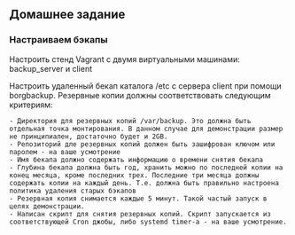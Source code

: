 ## Домашнее задание
### Настраиваем бэкапы

Настроить стенд Vagrant с двумя виртуальными машинами: backup_server и client

Настроить удаленный бекап каталога /etc c сервера client при помощи borgbackup. Резервные копии должны соответствовать следующим критериям:

    - Директория для резервных копий /var/backup. Это должна быть отдельная точка монтирования. В данном случае для демонстрации размер не принципиален, достаточно будет и 2GB.
    - Репозиторий дле резервных копий должен быть зашифрован ключом или паролем - на ваше усмотрение
    - Имя бекапа должно содержать информацию о времени снятия бекапа
    - Глубина бекапа должна быть год, хранить можно по последней копии на конец месяца, кроме последних трех. Последние три месяца должны содержать копии на каждый день. Т.е. должна быть правильно настроена политика удаления старых бэкапов
    - Резервная копия снимается каждые 5 минут. Такой частый запуск в целях демонстрации.
    - Написан скрипт для снятия резервных копий. Скрипт запускается из соответствующей Cron джобы, либо systemd timer-а - на ваше усмотрение.

